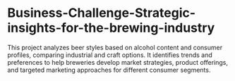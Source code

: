 # Business-Challenge-Strategic-insights-for-the-brewing-industry
This project analyzes beer styles based on alcohol content and consumer profiles, comparing industrial and craft options. It identifies trends and preferences to help breweries develop market strategies, product offerings, and targeted marketing approaches for different consumer segments.
